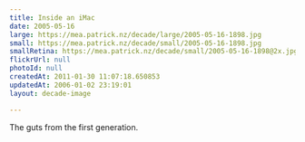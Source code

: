 ```yaml
---
title: Inside an iMac
date: 2005-05-16
large: https://mea.patrick.nz/decade/large/2005-05-16-1898.jpg
small: https://mea.patrick.nz/decade/small/2005-05-16-1898.jpg
smallRetina: https://mea.patrick.nz/decade/small/2005-05-16-1898@2x.jpg
flickrUrl: null
photoId: null
createdAt: 2011-01-30 11:07:18.650853
updatedAt: 2006-01-02 23:19:01
layout: decade-image

---
```

The guts from the first generation.
